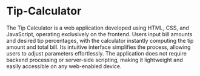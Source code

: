 # Tip-Calculator
  The Tip Calculator is a web application developed using HTML, CSS, and JavaScript, operating exclusively on the frontend. Users input bill amounts and desired tip percentages, with the calculator instantly computing the tip amount and total bill. Its intuitive interface simplifies the process, allowing users to adjust parameters effortlessly. The application does not require backend processing or server-side scripting, making it lightweight and easily accessible on any web-enabled device.
